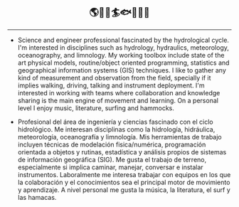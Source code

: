 ## <div align='center'>🌎🌊🌀🏄🐟🔧💭📡</div>

---

* Science and engineer professional fascinated by the hydrological cycle. I'm interested in disciplines such as hydrology, hydraulics, meteorology, oceanography, and limnology.  My working toolbox include state of the art physical models, routine/object oriented programming, statistics and geographical information systems (GIS) techniques.  I like to gather any kind of measurement and observation from the field, specially if it implies walking, driving, talking and instrument deployment.  I'm interested in working with teams where collaboration and knowledge sharing is the main engine of movement and learning. On a personal level I enjoy music, literature, surfing and hammocks.

* Profesional del área de ingeniería y ciencias fascinado con el ciclo hidrológico. Me interesan disciplinas como la hidrología, hidráulica, meteorología, oceanografía y limnología.  Mis herramientas de trabajo incluyen técnicas de modelación fisica/numérica, programación orientada a objetos y rutinas, estadística y análisis propios de sistemas de información geográfica (SIG).  Me gusta el trabajo de terreno, especialmente si implica caminar, manejar, conversar e instalar instrumentos. Laboralmente me interesa trabajar con equipos en los que la colaboración y el conocimientos sea el principal motor de movimiento y aprendizaje. A nivel personal me gusta la música, la literatura, el surf y las hamacas.

<!---
Profesional de la ingeniería y ciencias, interesado en resolver problemas asociados a la sustentabilidad de los sistemas naturales. En general me interesa el ciclo hidrológico, donde destaco disciplinas como la hidrología, hidráulica, meteorología, oceanografía, y limnología. Para analizar y estudiar problemas en estas temáticas utilizo herramientas de modelamiento matemático, estadística, programación orientada a rutinas/objetos y tecnicas propias de sistemas de información geográfica (SIG). Me interesa el trabajo de campo para levantar información e instalar instrumentos de terreno. Laboralmente me interesa el trabajo en equipos donde la colaboración e intercambio de conocimientos sea el principal motor de movimiento y aprendizaje. Personalmente disfruto de la musica, el surf, la lectura, el cine y las hamacas. 


lgvivanco96/lgvivanco96 is a ✨ special ✨ repository because its `README.md` (this file) appears on your GitHub profile.
You can click the Preview link to take a look at your changes.
--->
